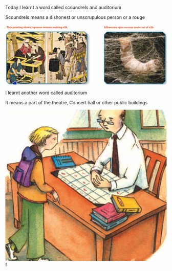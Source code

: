 Today I learnt a word called scoundrels and auditorium 



Scoundrels means a dishonest or unscrupulous person or a rouge 

![image-20200518182013194](/images/image-20200518182013194.png)

I learnt another word called auditorium 

It means a part of the theatre, Concert hall or other public buildings

![image-20200518184436898](../images/image-20200518184436898.png)f

